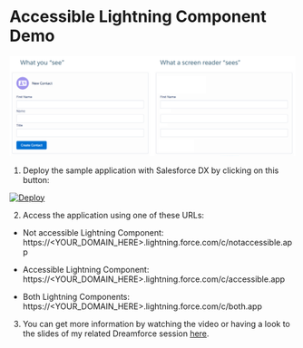 # Accessible Lightning Component Demo

![accessible app](/assets/app.png)

1. Deploy the sample application with Salesforce DX by clicking on this button:

[![Deploy](https://deploy-to-sfdx.com/dist/assets/images/DeployToSFDX.svg)](https://deploy-to-sfdx.com)

2. Access the application using one of these URLs:
* Not accessible Lightning Component: https://<YOUR_DOMAIN_HERE>.lightning.force.com/c/notaccessible.app

* Accessible Lightning Component: https://<YOUR_DOMAIN_HERE>.lightning.force.com/c/accessible.app

* Both Lightning Components: https://<YOUR_DOMAIN_HERE>.lightning.force.com/c/both.app

3. You can get more information by watching the video or having a look to the slides of my related Dreamforce session [here](https://success.salesforce.com/Sessions?eventId=a1Q3A00000stRRuUAM#/session/a2q3A000001yuoRQAQ).
